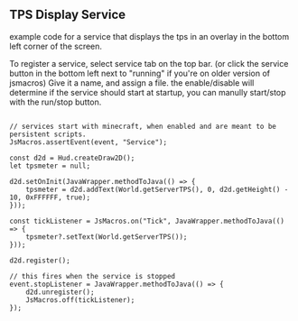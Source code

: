 

TPS Display Service
-------------------

example code for a service that displays the tps in an overlay in the bottom
left corner of the screen.
  

  

To register a service, select service tab on the top bar.
(or click the service button in the bottom left next to "running" if you're on older version of jsmacros)
Give it a name, and assign a file. the enable/disable will determine if the service should start at startup,
you can manully start/stop with the run/stop button.

```

// services start with minecraft, when enabled and are meant to be persistent scripts.
JsMacros.assertEvent(event, "Service");

const d2d = Hud.createDraw2D();
let tpsmeter = null;

d2d.setOnInit(JavaWrapper.methodToJava(() => {
    tpsmeter = d2d.addText(World.getServerTPS(), 0, d2d.getHeight() - 10, 0xFFFFFF, true);
}));

const tickListener = JsMacros.on("Tick", JavaWrapper.methodToJava(() => {
    tpsmeter?.setText(World.getServerTPS());
}));

d2d.register();

// this fires when the service is stopped
event.stopListener = JavaWrapper.methodToJava(() => {
    d2d.unregister();
    JsMacros.off(tickListener);
});
  
  
```
